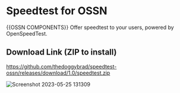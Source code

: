 # Speedtest for OSSN
{{OSSN COMPONENTS}} Offer speedtest to your users, powered by OpenSpeedTest.

## Download Link (ZIP to install)
https://github.com/thedoggybrad/speedtest-ossn/releases/download/1.0/speedtest.zip


![Screenshot 2023-05-25 131309](https://github.com/thedoggybrad/speedtest-ossn/assets/94173621/789c43ef-7fca-461e-9721-859f2423d25b)
